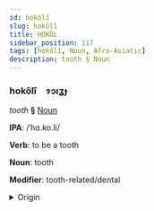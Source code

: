 ```yaml
---
id: hokôlî
slug: hokôlî
title: HOKÔL
sidebar_position: 117
tags: [hokôlî, Noun, Afro-Asiatic]
description: tooth § Noun
---
```


### hokôlî&emsp;<span kind="abugida">ɂɔıʓɟ</span>

*tooth* **§** [Noun](../../tags/Noun)

**IPA**: /ˈhɑ.ko.li/

**Verb**: to be a tooth

**Noun**: tooth

**Modifier**: tooth-related/dental

<details>
    <summary>Origin</summary>
    Hausa haƙōrī /há.kʼóː.ɽíː/<br/>
    <em>Afro-Asiatic Language Family</em>
</details>